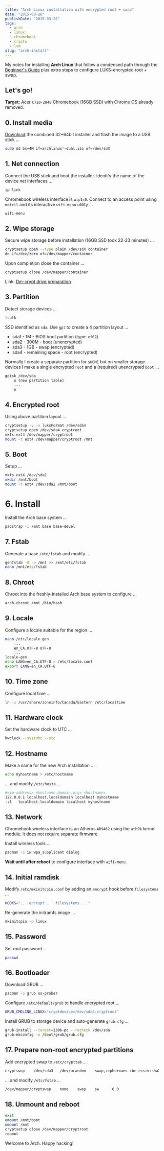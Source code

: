 ```yaml
---
title: "Arch Linux installation with encrypted root + swap"
date: "2015-03-26"
publishDate: "2015-03-26"
tags:
  - arch
  - linux
  - chromebook
  - crypto
  - lvm
slug: "arch-install"
---
```


My notes for installing **Arch Linux** that follow a condensed path through the [Beginner's Guide](https://wiki.archlinux.org/index.php/Beginners%27_guide) plus extra steps to configure LUKS-encrypted root + swap.

## Let's go!

**Target:** Acer `C720-2848` Chromebook (16GB SSD) with Chrome OS already removed. 

## 0. Install media

[Download](https://www.archlinux.org/download/) the combined 32+64bit installer and flash the image to a USB stick ...

```bash
sudo dd bs=4M if=archlinux*-dual.iso of=/dev/sdX
```

## 1. Net connection

Connect the USB stick and boot the installer. Identify the name of the device net interfaces ...

```bash
ip link
```

Chromebook wireless interface is `wlp1s0`. Connect to an access point using `netctl` and its interactive `wifi-menu` utility ...

```bash
wifi-menu
```

## 2. Wipe storage 

Secure wipe storage before installation (16GB SSD took 22-23 minutes) ...

```bash
cryptsetup open --type plain /dev/sdX container
dd if=/dev/zero of=/dev/mapper/container
```

Upon completion close the container ...

```bash
cryptsetup close /dev/mapper/container
```

Link: [Dm-crypt drive preparation](https://wiki.archlinux.org/index.php/Dm-crypt/Drive_preparation)

## 3. Partition

Detect storage devices ...

```bash
lsblk
```

SSD identified as `sda`. Use `gpt` to create a 4 partition layout ...

* sda1 - 1M - BIOS boot partition (type: `ef02`)
* sda2 - 300M - boot (unencrypted)
* sda3 - 1GB - swap (encrypted)
* sda4 - remaining space - root (encrypted)

Normally I create a separate partition for `$HOME` but on smaller storage devices I make a single encrypted `root` and a (required) unencrypted `boot` ...

```bash
gdisk /dev/sda
    o (new partition table)
    ...
    w
```

## 4. Encrypted root

Using above partition layout ...

```bash
cryptsetup -y -v luksFormat /dev/sda4
cryptsetup open /dev/sda4 cryptroot
mkfs.ext4 /dev/mapper/cryptroot
mount -t ext4 /dev/mapper/cryptroot /mnt
```

## 5. Boot

Setup ...

```bash
mkfs.ext4 /dev/sda2
mkdir /mnt/boot
mount -t ext4 /dev/sda2 /mnt/boot
```

# 6. Install

Install the Arch base system ...

```bash
pacstrap -i /mnt base base-devel
```

## 7. Fstab

Generate a base `/etc/fstab` and modify ...

```bash
genfstab -U -p /mnt >> /mnt/etc/fstab
nano /mnt/etc/fstab
```

## 8. Chroot

Chroot into the freshly-installed Arch base system to configure ...

```bash
arch-chroot /mnt /bin/bash
```

## 9. Locale

Configure a locale suitable for the region ...

```bash
nano /etc/locale.gen
    ...
    en_CA.UTF-8 UTF-8
    ...
locale-gen
echo LANG=en_CA.UTF-8 > /etc/locale.conf
export LANG=en_CA.UTF-8
```

## 10. Time zone

Configure local time ...

```bash
ln -s /usr/share/zoneinfo/Canada/Eastern /etc/localtime
```

## 11. Hardware clock

Set the hardware clock to UTC ...

```bash
hwclock --systohc --utc
```

## 12. Hostname

Make a name for the new Arch installation ...

```bash
echo myhostname > /etc/hostname
```

... and modify `/etc/hosts` ...

```bash
#<ip-address> <hostname.domain.org> <hostname>
127.0.0.1 localhost.localdomain localhost myhostname
::1   localhost.localdomain localhost myhostname
```

## 13. Network

Chromebook wireless interface is an Atheros `AR9462` using the `ath9k` kernel module. It does not require separate firmware.

Install wireless tools ...

```bash
pacman -S iw wpa_supplicant dialog
```

**Wait until after reboot** to configure interface with `wifi-menu`.

## 14. Initial ramdisk

Modify `/etc/mkinitcpio.conf` by adding an `encrypt` hook before `filesystems` ...

```bash
HOOKS="... encrypt ... filesystems ..."
```

Re-generate the initramfs image ...

```bash
mkinitcpio -p linux
```

## 15. Password

Set root password ...

```bash
passwd
```

## 16. Bootloader

Download GRUB ...

```bash
pacman -S grub os-prober
```

Configure `/etc/default/grub` to handle encrypted root ...

```bash
GRUB_CMDLINE_LINUX="cryptdevice=/dev/sda4:cryptroot"
```

Install GRUB to storage device and auto-generate `grub.cfg` ...

```bash
grub-install --target=i386-pc --recheck /dev/sda
grub-mkconfig -o /boot/grub/grub.cfg
```

## 17. Prepare non-root encrypted partitions

Add encrypted swap to `/etc/crypttab` ...

```bash
cryptswap    /dev/sda3   /dev/urandom    swap,cipher=aes-cbc-essiv:sha256,size=256
```

... and modify `/etc/fstab` ...

```bash
/dev/mapper/cryptswap    none    swap    sw      0 0
```

## 18. Unmount and reboot

```bash
exit
umount /mnt/boot
umount /mnt
cryptsetup close /dev/mapper/cryptroot
reboot
```

Welcome to Arch. Happy hacking!
